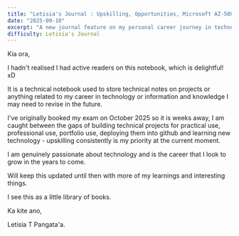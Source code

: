 ```yaml
---
title: "Letisia's Journal : Upskilling, Opportunities, Microsoft AZ-500"
date: "2025-09-10"
excerpt: "A new journal feature on my personal career journey in technology."
difficulty: Letisia's Journal
---
```


Kia ora,

I hadn't realised I had active readers on this notebook, which is delightful! xD 

It is a technical notebook used to store technical notes on projects or anything related to my career in technology or information and knowledge I may need to revise in the future.

I've originally booked my exam on October 2025 so it is weeks away, I am caught between the gaps of building technical projects for practical use, professional use, portfolio use, deploying them into github and learning new technology - upskilling consistently is my priority at the current moment.

I am genuinely passionate about technology and is the career that I look to grow in the years to come.

Will keep this updated until then with more of my learnings and interesting things. 

I see this as a little library of books.

Ka kite ano,

Letisia T Pangata'a.